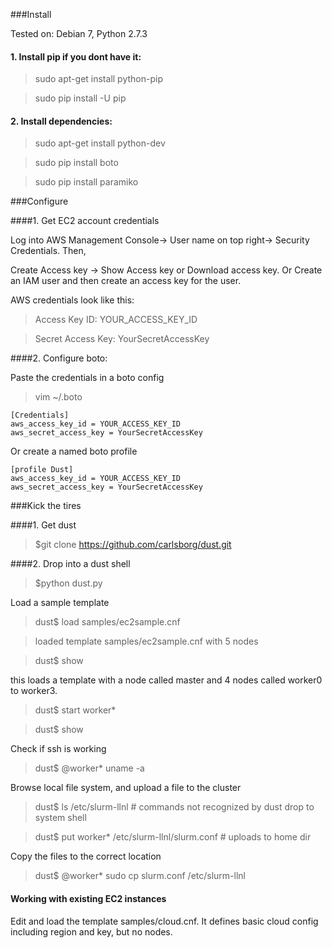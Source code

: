 
###Install 


Tested on: Debian 7, Python 2.7.3

#### 1. Install pip if you dont have it:

> sudo apt-get install python-pip

> sudo pip install -U pip


#### 2.  Install dependencies:

> sudo apt-get install python-dev

> sudo pip install boto

> sudo pip install paramiko


###Configure 


####1. Get EC2 account credentials 

Log into AWS Management Console-> User name on top right-> Security Credentials. Then,

Create Access key -> Show Access key or Download access key. 
Or
Create an IAM user and then create an access key for the user. 

AWS credentials look like this:

> Access Key ID: YOUR_ACCESS_KEY_ID

> Secret Access Key: YourSecretAccessKey


####2. Configure boto:

Paste the credentials in a boto config 

> vim  ~/.boto

```
[Credentials]
aws_access_key_id = YOUR_ACCESS_KEY_ID
aws_secret_access_key = YourSecretAccessKey
```

Or create a named boto profile 

```
[profile Dust]
aws_access_key_id = YOUR_ACCESS_KEY_ID
aws_secret_access_key = YourSecretAccessKey
```

###Kick the tires

####1. Get dust

> $git clone https://github.com/carlsborg/dust.git

####2. Drop into a dust shell

> $python dust.py 

Load a sample template

> dust$ load samples/ec2sample.cnf

> loaded template samples/ec2sample.cnf with 5 nodes

> dust$ show 

this loads a template with a node called master and 4 nodes called worker0 to worker3.

> dust$ start worker* 

> dust$ show 

Check if ssh is working

> dust$ @worker* uname -a

Browse local file system, and upload a file to the cluster

> dust$ ls /etc/slurm-llnl   # commands not recognized by dust drop to system shell

> dust$ put worker* /etc/slurm-llnl/slurm.conf   # uploads to home dir

Copy the files to the correct location

> dust$ @worker*  sudo cp slurm.conf /etc/slurm-llnl

#### Working with existing EC2 instances

Edit and load the template samples/cloud.cnf. It defines basic cloud config including region and key, but no nodes.
